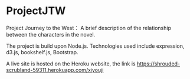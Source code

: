 # ProjectJTW
Project Journey to the West： A brief description of the relationship between the characters in the novel.

The project is build upon Node.js. Technologies used include expression, d3.js, bookshelf.js, Bootstrap.

A live site is hosted on the Heroku website, the link is https://shrouded-scrubland-59311.herokuapp.com/xiyouji
